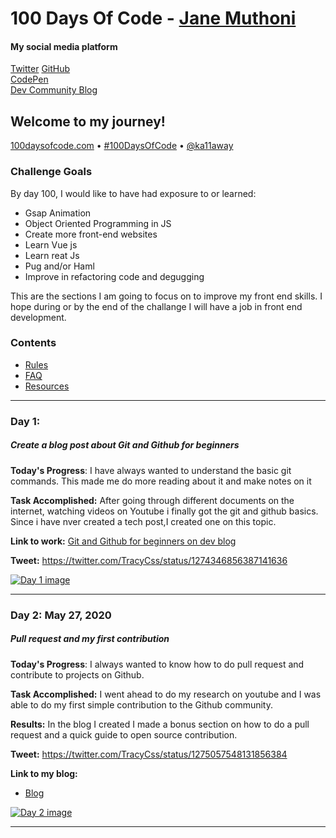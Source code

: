 # 100 Days Of Code - [Jane Muthoni](https://dev.to/janetracydev)

#### My social media platform

[Twitter](https://twitter.com/TracyCss "Follow me on Twitter") 
[GitHub](https://github.com/muchirijane "Follow me om GitHub or check out my projects")  
[CodePen](https://codepen.io/tracey_jane "Follow me on CodePen or check out my pens")  
[Dev Community Blog](https://dev.to/janetracydev "Follow me and  check out my posts")

## Welcome to my journey!


[100daysofcode.com](https://100daysofcode.com) &bull; [#100DaysOfCode](https://twitter.com/hashtag/100DaysOfCode) &bull; [@ka11away](https://twitter.com/ka11away)

### Challenge Goals

By day 100, I would like to have had exposure to or learned:

- Gsap Animation
- Object Oriented Programming in JS
- Create more front-end websites
- Learn Vue js
- Learn reat Js
- Pug and/or Haml
- Improve in refactoring code and degugging

This are the sections I am going to focus on to improve my front end skills. I hope during or by the end of the challange I will have a job in front end development.

### Contents

* [Rules](rules.md)
* [FAQ](FAQ.md)
* [Resources](resources.md)

---

### Day 1:  
##### Create a blog post about Git and Github for beginners

**Today's Progress**: I have always wanted to understand the basic git commands. This made me do more reading about it and make notes on it

**Task Accomplished:** After going through different documents on the internet, watching videos on Youtube i finally got the git and github basics. 
                       Since i have nver created a tech post,I created one on this topic. 
  

**Link to work:** [Git and Github for beginners on dev blog](https://dev.to/tracycss/git-and-github-for-beginners-po3)

**Tweet:** https://twitter.com/TracyCss/status/1274346856387141636

[![Day 1 image](assets/img/day-1.gif)](https://dev.to/tracycss/git-and-github-for-beginners-po3)

---

### Day 2: May 27, 2020
##### Pull request and my first contribution

**Today's Progress**: I always wanted to know how to do pull request and contribute to projects on Github.

**Task Accomplished:** I went ahead to do my research on youtube and I was able to do my first simple contribution to the Github community.

**Results:** In the blog I created I made a bonus section on how to do a pull request and a quick guide to open source contribution.

**Tweet:** https://twitter.com/TracyCss/status/1275057548131856384

**Link to my blog:**
- [Blog](https://dev.to/tracycss/git-and-github-for-beginners-po3)


[![Day 2 image](assets/img/day-2.gif)](https://dev.to/tracycss/git-and-github-for-beginners-po3)

---

